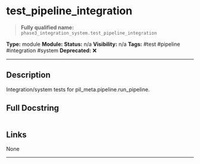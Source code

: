 # test_pipeline_integration
> **Fully qualified name:** `phase3_integration_system.test_pipeline_integration`

**Type:** module
**Module:** 
**Status:** n/a
**Visibility:** n/a
**Tags:** #test #pipeline #integration #system
**Deprecated:** ❌

---

## Description
Integration/system tests for pil_meta.pipeline.run_pipeline.

## Full Docstring
```

```

## Links
None

---
